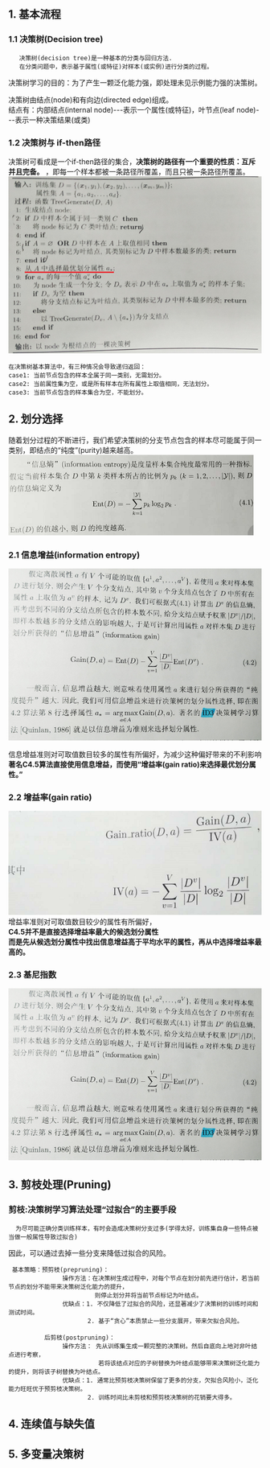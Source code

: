 ## 1. 基本流程
### 1.1 决策树(Decision tree)
       决策树(decision tree)是一种基本的分类与回归方法.   
       在分类问题中，表示基于属性(或特征)对样本(或实例)进行分类的过程。
       
决策树学习的目的：为了产生一颗泛化能力强，即处理未见示例能力强的决策树。

决策树由结点(node)和有向边(directed edge)组成。   
      结点有：内部结点(internal node)---表示一个属性(或特征)，叶节点(leaf node)---表示一种决策结果(或类)
      
### 1.2 决策树与 if-then路径
决策树可看成是一个if-then路径的集合，**决策树的路径有一个重要的性质：互斥并且完备。** ，即每一个样本都被一条路径所覆盖，而且只被一条路径所覆盖。
![Alt text](https://github.com/kawarnana/Machine-Learning/blob/master/pictures/%E5%86%B3%E7%AD%96%E6%A0%91%E7%AE%97%E6%B3%95.png)
    
    在决策树基本算法中，有三种情况会导致递归返回：
    case1: 当前节点包含的样本全属于同一类别，无需划分。   
    case2: 当前属性集为空，或是所有样本在所有属性上取值相同，无法划分。
    case3: 当前节点包含的样本集合为空，不能划分。
    
## 2. 划分选择

随着划分过程的不断进行，我们希望决策树的分支节点包含的样本尽可能属于同一类别，即结点的“纯度”(purity)越来越高。
![Alt text](https://github.com/kawarnana/Machine-Learning/blob/master/pictures/%E4%BF%A1%E6%81%AF%E7%86%B5.PNG)

### 2.1 信息增益(information entropy)

![Alt text](https://github.com/kawarnana/Machine-Learning/blob/master/pictures/%E4%BF%A1%E6%81%AF%E5%A2%9E%E7%9B%8A.PNG) 

信息增益准则对可取值数目较多的属性有所偏好，为减少这种偏好带来的不利影响  
**著名C4.5算法直接使用信息增益，而使用“增益率(gain ratio)来选择最优划分属性。”**

### 2.2 增益率(gain ratio)

![Alt text](https://github.com/kawarnana/Machine-Learning/blob/master/pictures/%E5%A2%9E%E7%9B%8A%E7%8E%87.PNG)   
增益率准则对可取值数目较少的属性有所偏好，   
**C4.5并不是直接选择增益率最大的候选划分属性**   
**而是先从候选划分属性中找出信息增益高于平均水平的属性，再从中选择增益率最高的。**

### 2.3 基尼指数

![Alt text](https://github.com/kawarnana/Machine-Learning/blob/master/pictures/%E4%BF%A1%E6%81%AF%E5%A2%9E%E7%9B%8A.PNG)

## 3. 剪枝处理(Pruning)

### 剪枝:决策树学习算法处理“过拟合”的主要手段
      为尽可能正确分类训练样本，有时会造成决策树分支过多(学得太好，训练集自身一些特点被当做一般属性导致过拟合)   
  因此，可以通过去掉一些分支来降低过拟合的风险。

     基本策略：预剪枝(prepruning)：   
                   操作方法：在决策树生成过程中，对每个节点在划分前先进行估计，若当前节点的划分不能带来决策树泛化能力的提升，   
                            则停止划分并将当前节点标记为叶结点。
                   优缺点：1. 不仅降低了过拟合的风险，还显著减少了决策树的训练时间和测试时间。
                          2. 基于“贪心”本质禁止一些分支展开，带来欠拟合风险。
                           
              后剪枝(postpruning)：
                   操作方法： 先从训练集生成一颗完整的决策树。然后自底向上地对非叶结点进行考察，   
                             若将该结点对应的子树替换为叶结点能够带来决策树泛化能力的提升，则将该子树替换为叶结点。   
                   优缺点：1. 通常比预剪枝决策树保留了更多的分支，欠拟合风险小，泛化能力旺旺优于预剪枝决策树。   
                          2. 训练时间比未剪枝和预剪枝决策树的花销要大得多。
## 4. 连续值与缺失值
## 5. 多变量决策树
